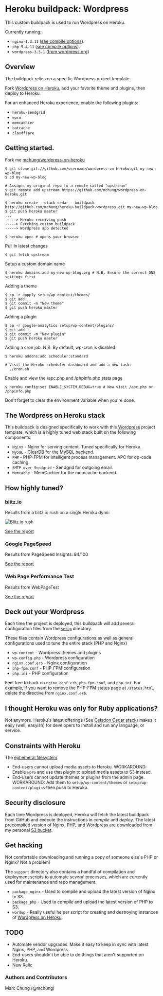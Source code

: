 # Heroku buildpack: Wordpress

This custom buildpack is used to run Wordpress on Heroku.

Currently running:

* `nginx-1.3.11` ([see compile options](https://github.com/mchung/heroku-buildpack-wordpress/blob/master/support/package_nginx)).
* `php-5.4.11` ([see compile options](https://github.com/mchung/heroku-buildpack-wordpress/blob/master/support/package_php)).
* `wordpress-3.5.1` ([from wordpress.org](http://wordpress.org/download/release-archive/))

## Overview

The buildpack relies on a specific Wordpress project template.

Fork [Wordpress on Heroku](http://github.com/mchung/wordpress-on-heroku), add your favorite theme and plugins, then deploy to Heroku.

For an enhanced Heroku experience, enable the following plugins:

* `heroku-sendgrid`
* `wpro`
* `memcachier`
* `batcache`
* `cloudflare`

## Getting started.

Fork me [mchung/wordpress-on-heroku](http://github.com/mchung/wordpress-on-heroku)
```
$ git clone git://github.com/username/wordpress-on-heroku.git my-new-wp-blog
$ cd my-new-wp-blog

# Assigns my original repo to a remote called "upstream"
$ git remote add upstream https://github.com/mchung/wordpress-on-heroku.git

$ heroku create --stack cedar --buildpack http://github.com/mchung/heroku-buildpack-wordpress.git my-new-wp-blog
$ git push heroku master
...
-----> Heroku receiving push
-----> Fetching custom buildpack
-----> Wordpress app detected

$ heroku open # opens your browser
```

Pull in latest changes
```
$ git fetch upstream
```

Setup a custom domain name
```
$ heroku domains:add my-new-wp-blog.org # N.B. Ensure the correct DNS settings first
```

Adding a theme
```
$ cp -r appply setup/wp-content/themes/
$ git add .
$ git commit -m "New theme"
$ git push heroku master
```

Adding a plugin
```
$ cp -r google-analytics setup/wp-content/plugins/
$ git add .
$ git commit -m "New plugin"
$ git push heroku master
```

Adding a cron job. N.B. By default, wp-cron is disabled.
```
$ heroku addons:add scheduler:standard

# Visit the Heroku scheduler dashboard and add a new task:
  ./cron.sh
```

Enable and view the /apc.php and /phpinfo.php stats page
```
$ heroku config:set ENABLE_SYSTEM_DEBUG=true # Now visit /apc.php or /phpinfo.php
```
Don't forget to clear the environment variable when you're done.


## The Wordpress on Heroku stack

This buildpack is designed specifically to work with this [Wordpress](http://github.com/mchung/wordpress-on-heroku) project template, which is a highly tuned web stack built on the following components:

* `Nginx` - Nginx for serving content. Tuned specifically for Heroku.
* `MySQL` - ClearDB for the MySQL backend.
* `PHP` - PHP-FPM for intelligent process management. APC for op-code caching.
* `SMTP over Sendgrid` - Sendgrid for outgoing email.
* `Memcache` - MemCachier for the memcache backend.

## How highly tuned?

### blitz.io

Results from a blitz.io rush on a single Heroku dyno:

![Blitz.io rush](https://s3.amazonaws.com/heroku-buildpack-wordpress/woh-blitz-details.png)

[See the report](https://www.blitz.io/report/541eb908b4ef3eec8d9c2ce2293a85ca)

### Google PageSpeed

Results from PageSpeed Insights: 94/100

[See the report](https://developers.google.com/speed/pagespeed/insights#url=wordpress-on-heroku.herokuapp.com&mobile=false)

### Web Page Performance Test

Results from WebPageTest

[See the report](http://www.webpagetest.org/result/130201_BB_624/)

## Deck out your Wordpress

Each time the project is deployed, this buildpack will add several configuration files from the [`setup`](https://github.com/mchung/wordpress-on-heroku/tree/master/setup) directory.

These files contain Wordpress configurations as well as general configurations used to tune the entire stack (PHP and Nginx)

* `wp-content` - Wordpress themes and plugins
* `wp-config.php` - Wordpress configuration
* `nginx.conf.erb` - Nginx configuration
* `php-fpm.conf` - PHP-FPM configuration
* `php.ini` - PHP configuration

Feel free to hack on `nginx.conf.erb`, `php-fpm.conf`, and `php.ini`.  For example, if you want to remove the PHP-FPM status page at `/status.html`, delete the directive from `nginx.conf.erb`.

## I thought Heroku was only for Ruby applications?

Not anymore. Heroku's latest offerings (See [Celadon Cedar stack](http://devcenter.heroku.com/articles/cedar)) makes it easy (well, easyish) for developers to install and run any language, or service.

## Constraints with Heroku

The [ephemeral filesystem](http://devcenter.heroku.com/articles/dyno-isolation)

* End-users cannot upload media assets to Heroku. WORKAROUND: Enable `wpro` and use that plugin to upload media assets to S3 instead.
* End-users cannot update themes or plugins from the admin page. WORKAROUND: Add them to `setup/wp-content/themes` or `setup/wp-content/plugins` then push to Heroku.

## Security disclosure

Each time Wordpress is deployed, Heroku will fetch the latest buildpack from GitHub and execute the instructions in *compile* and *deploy*.  The latest precompiled version of Nginx, PHP, and Wordpress are downloaded from my personal [S3 bucket](http://heroku-buildpack-wordpress.s3.amazonaws.com).

## Get hacking

Not comfortable downloading and running a copy of someone else's PHP or Nginx? Not a problem!

The `support` directory also contains a handful of compilation and deployment scripts to automate several processes, which are currently used for maintenance and repo management.

* `package_nginx` - Used to compile and upload the latest version of Nginx to S3.
* `package_php` - Used to compile and upload the latest version of PHP to S3.
* `wordup` - Really useful helper script for creating and destroying instances of [Wordpress on Heroku](https://github.com/mchung/wordpress-on-heroku).

## TODO

* Automate vendor upgrades. Make it easy to keep in sync with latest Nginx, PHP, and Wordpress
* End-users shouldn't be able to do things that aren't supported on Heroku.
* New Relic

### Authors and Contributors
Marc Chung (@mchung)
